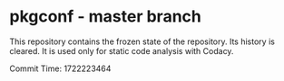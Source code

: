 # pkgconf - master branch

This repository contains the frozen state of the repository.
Its history is cleared. It is used only for static code
analysis with Codacy.

Commit Time: 1722223464